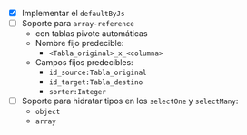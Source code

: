 - [x] Implementar el `defaultByJs`
- [ ] Soporte para `array-reference`
   - con tablas pivote automáticas
   - Nombre fijo predecible:
      - `<Tabla_original>_x_<columna>`
   - Campos fijos predecibles:
      - `id_source:Tabla_original`
      - `id_target:Tabla_destino`
      - `sorter:Integer`
- [ ] Soporte para hidratar tipos en los `selectOne` y `selectMany`:
   - `object`
   - `array`